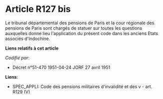 # Article R127 bis

Le tribunal départemental des pensions de Paris et la cour régionale des pensions de Paris sont chargés de statuer sur toutes
les questions auxquelles donne lieu l'application du présent code dans les anciens Etats associés d'Indochine.

**Liens relatifs à cet article**

_Codifié par_:

  - Décret n°51-470 1951-04-24 JORF 27 avril 1951

**Liens**:

  - SPEC_APPLI: Code des pensions militaires d'invalidité et des v - art. R129 (V)
